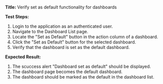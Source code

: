 **Title:** Verify set as default functionality for dashboards

**Test Steps:**
1. Login to the application as an authenticated user.
2. Navigate to the Dashboard List page.
3. Locate the "Set as Default" button in the action column of a dashboard.
4. Click the "Set as Default" button for the selected dashboard.
5. Verify that the dashboard is set as the default dashboard.


**Expected Result:**
1. The scuccess alert "Dashboard set as default" should be displayed.
2. The dashboard page becomes the default dashboard.
3. The dashboard should be marked as the default in the dashboard list.

